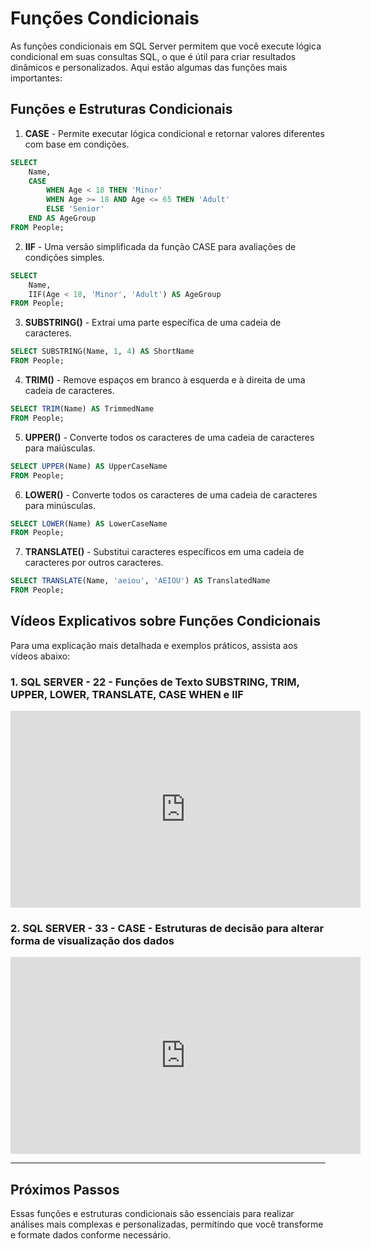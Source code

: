 # Funções Condicionais

As funções condicionais em SQL Server permitem que você execute lógica condicional em suas consultas SQL, o que é útil para criar resultados dinâmicos e personalizados. Aqui estão algumas das funções mais importantes:

## Funções e Estruturas Condicionais

1. **CASE** - Permite executar lógica condicional e retornar valores diferentes com base em condições.

```sql
SELECT 
    Name,
    CASE 
        WHEN Age < 18 THEN 'Minor'
        WHEN Age >= 18 AND Age <= 65 THEN 'Adult'
        ELSE 'Senior'
    END AS AgeGroup
FROM People;
```

2. **IIF** - Uma versão simplificada da função CASE para avaliações de condições simples.

```sql
SELECT 
    Name,
    IIF(Age < 18, 'Minor', 'Adult') AS AgeGroup
FROM People;
```

3. **SUBSTRING()** - Extrai uma parte específica de uma cadeia de caracteres.

```sql
SELECT SUBSTRING(Name, 1, 4) AS ShortName
FROM People;
```

4. **TRIM()** - Remove espaços em branco à esquerda e à direita de uma cadeia de caracteres.

```sql
SELECT TRIM(Name) AS TrimmedName
FROM People;
```

5. **UPPER()** - Converte todos os caracteres de uma cadeia de caracteres para maiúsculas.

```sql
SELECT UPPER(Name) AS UpperCaseName
FROM People;
```

6. **LOWER()** - Converte todos os caracteres de uma cadeia de caracteres para minúsculas.

```sql
SELECT LOWER(Name) AS LowerCaseName
FROM People;
```

7. **TRANSLATE()** - Substitui caracteres específicos em uma cadeia de caracteres por outros caracteres.

```sql
SELECT TRANSLATE(Name, 'aeiou', 'AEIOU') AS TranslatedName
FROM People;
```

## Vídeos Explicativos sobre Funções Condicionais

Para uma explicação mais detalhada e exemplos práticos, assista aos vídeos abaixo:

### 1. SQL SERVER - 22 - Funções de Texto SUBSTRING, TRIM, UPPER, LOWER, TRANSLATE, CASE WHEN e IIF

<iframe width="560" height="315" src="https://www.youtube.com/embed/MtsUr3rMbTY?si=Mgdp5sXoOenw9xlu" title="YouTube video player" frameborder="0" allow="accelerometer; autoplay; clipboard-write; encrypted-media; gyroscope; picture-in-picture; web-share" referrerpolicy="strict-origin-when-cross-origin" allowfullscreen></iframe>

### 2. SQL SERVER - 33 - CASE - Estruturas de decisão para alterar forma de visualização dos dados

<iframe width="560" height="315" src="https://www.youtube.com/embed/V6Bnt6VwH8s?si=TO7iObKmaRpPoOZb" title="YouTube video player" frameborder="0" allow="accelerometer; autoplay; clipboard-write; encrypted-media; gyroscope; picture-in-picture; web-share" referrerpolicy="strict-origin-when-cross-origin" allowfullscreen></iframe>

---

## Próximos Passos

Essas funções e estruturas condicionais são essenciais para realizar análises mais complexas e personalizadas, permitindo que você transforme e formate dados conforme necessário.
